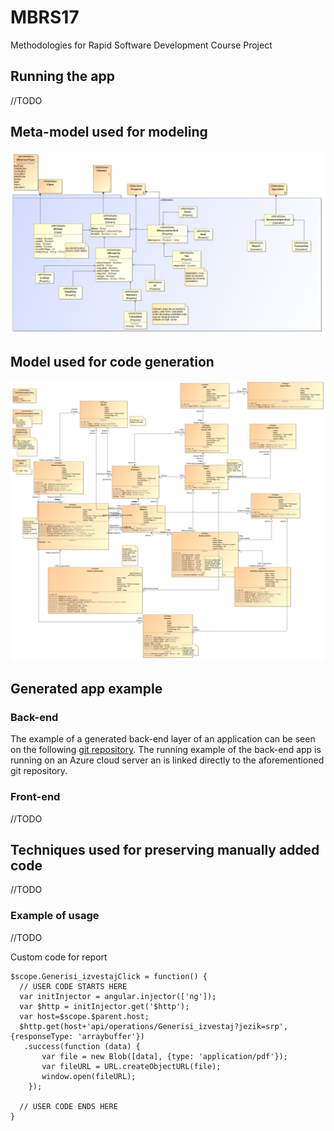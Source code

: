 # MBRS17
Methodologies for Rapid Software Development Course Project

## Running the app
//TODO

## Meta-model used for modeling
![Meta-model](https://github.com/vladimirivkovic/MBRS17/blob/master/Meta-model.png "Meta-model")

## Model used for code generation
![Model](https://github.com/vladimirivkovic/MBRS17/blob/master/Model.png "Model")

## Generated app example
### Back-end
The example of a generated back-end layer of an application can be seen on the following [git repository](https://github.com/TodorovicNikola/MBRS17APP).
The running example of the back-end app is running on an Azure cloud server an is linked directly to the aforementioned git repository.
  
### Front-end
  //TODO


## Techniques used for preserving manually added code
//TODO
### Example of usage
//TODO


Custom code for report
```
$scope.Generisi_izvestajClick = function() {
  // USER CODE STARTS HERE
  var initInjector = angular.injector(['ng']);
  var $http = initInjector.get('$http');
  var host=$scope.$parent.host;
  $http.get(host+'api/operations/Generisi_izvestaj?jezik=srp', {responseType: 'arraybuffer'})
   .success(function (data) {
       var file = new Blob([data], {type: 'application/pdf'});
       var fileURL = URL.createObjectURL(file);
       window.open(fileURL);
    });

  // USER CODE ENDS HERE
}
```
